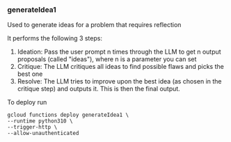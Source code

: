 ### generateIdea1

Used to generate ideas for a problem that requires reflection

It performs the following 3 steps:

1. Ideation: Pass the user prompt n times through the LLM to get n output proposals (called "ideas"), where n is a parameter you can set
2. Critique: The LLM critiques all ideas to find possible flaws and picks the best one
3. Resolve: The LLM tries to improve upon the best idea (as chosen in the critique step) and outputs it. This is then the final output.

To deploy run

```
gcloud functions deploy generateIdea1 \
--runtime python310 \
--trigger-http \
--allow-unauthenticated
```
